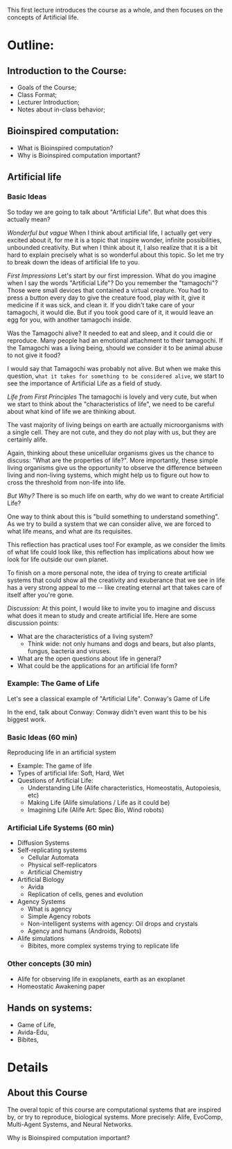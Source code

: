 This first lecture introduces the course as a whole, and then focuses on
the concepts of Artificial life.

# Outline:

## Introduction to the Course:
- Goals of the Course;
- Class Format;
- Lecturer Introduction;
- Notes about in-class behavior;

## Bioinspired computation:
- What is Bioinspired computation?
- Why is Bioinspired computation important?


## Artificial life

### Basic Ideas

So today we are going to talk about "Artificial Life". But what does this
actually mean?

*Wonderful but vague*
When I think about artificial life, I actually get very excited about it,
for me it is a topic that inspire wonder, infinite possibilities, unbounded
creativity. But when I think about it, I also realize that it is a bit hard
to explain precisely what is so wonderful about this topic. So let me try
to break down the ideas of artificial life to you.

*First Impressions*
Let's start by our first impression. What do you imagine when I say
the words "Artificial Life"? Do you remember the "tamagochi"? Those
were small devices that contained a virtual creature. You had to press a
button every day to give the creature food, play with it, give it medicine
if it was sick, and clean it. If you didn't take care of your tamagochi, it
would die. But if you took good care of it, it would leave an egg for you,
with another tamagochi inside.

Was the Tamagochi alive? It needed to eat and sleep, and it could die
or reproduce. Many people had an emotional attachment to their tamagochi.
If the Tamagochi was a living being, should we consider it to be
animal abuse to not give it food?

I would say that Tamagochi was probably not alive. But when we make this
question, `what it takes for something to be considered alive`, we start to
see the importance of Artificial Life as a field of study.

*Life from First Principles*
The tamagochi is lovely and very cute, but when we start to think about the
"characteristics of life", we need to be careful about what kind of life
we are thinking about.

The vast majority of living beings on earth are actually microorganisms with a
single cell. They are not cute, and they do not play with us, but they are
certainly alife.

Again, thinking about these unicellular organisms gives us the chance to
discuss: "What are the properties of life?". More importantly, these simple
living organisms give us the opportunity to observe the difference between
living and non-living systems, which might help us to figure out how to
cross the threshold from non-life into life.

*But Why?*
There is so much life on earth, why do we want to create Artificial Life?

One way to think about this is "build something to understand something".
As we try to build a system that we can consider alive, we are forced to
what life means, and what are its requisites.

This reflection has practical uses too! For example, as we consider the
limits of what life could look like, this reflection has implications about
how we look for life outside our own planet.

To finish on a more personal note, the idea of trying to create artificial
systems that could show all the creativity and exuberance that we see in life
has a very strong appeal to me -- like creating eternal art that takes care of
itself after you're gone.

*Discussion:*
At this point, I would like to invite you to imagine and discuss what does
it mean to study and create artificial life. Here are some discussion points:

- What are the characteristics of a living system?
  - Think wide: not only humans and dogs and bears, but also plants, fungus,
    bacteria and viruses.
- What are the open questions about life in general?
- What could be the applications for an artificial life form?

### Example: The Game of Life

Let's see a classical example of "Artificial Life". Conway's Game of Life




In the end, talk about Conway: Conway didn't even want this to be his biggest
work.




### Basic Ideas (60 min)
Reproducing life in an artificial system
  - Example: The game of life
  - Types of artificial life: Soft, Hard, Wet
  - Questions of Artificial Life:
    - Understanding Life (Alife characteristics, Homeostatis, Autopoiesis, etc)
    - Making Life (Alife simulations / Life as it could be)
    - Imagining Life (Alife Art: Spec Bio, Wind robots)
### Artificial Life Systems (60 min)
  - Diffusion Systems
  - Self-replicating systems
    - Cellular Automata
    - Physical self-replicators
    - Artificial Chemistry
  - Artificial Biology
    - Avida
    - Replication of cells, genes and evolution
  - Agency Systems
    - What is agency
    - Simple Agency robots
    - Non-intelligent systems with agency: Oil drops and crystals
    - Agency and humans (Androids, Robots)
  - Alife simulations
    - Bibites, more complex systems trying to replicate life
### Other concepts (30 min)
  - Alife for observing life in exoplanets, earth as an exoplanet
  - Homeostatic Awakening paper

## Hands on systems:
- Game of Life,
- Avida-Edu,
- Bibites,

# Details

## About this Course

The overal topic of this course are computational systems that are inspired by,
or try to reproduce, biological systems. More precisely: Alife, EvoComp,
Multi-Agent Systems, and Neural Networks.

Why is Bioinspired computation important?
